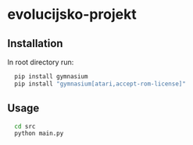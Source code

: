 # evolucijsko-projekt

## Installation

In root directory run:

```bash
  pip install gymnasium
  pip install "gymnasium[atari,accept-rom-license]"
```

## Usage

```bash
  cd src
  python main.py
```
